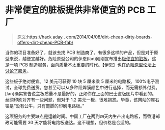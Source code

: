 # 非常便宜的脏板提供非常便宜的 PCB 工厂

> 原文:[https://hack aday . com/2014/04/08/dirt-cheap-dirty-boards-offers-dirt-cheap-PCB-fab/](https://hackaday.com/2014/04/08/dirt-cheap-dirty-boards-offers-dirt-cheap-pcb-fab/)

当你的项目准备好了，就该去找 PCB 制造商了。有很多这样的产品，但是对于原型来说，越便宜越好。危险原型公司的伊恩(Ian)刚刚宣布推出[极便宜的脏板](http://dirtypcbs.com/)，这是一项 PCB 制造服务，面向质量不太重要的时代。【伊恩】也[在危险原型论坛上讨论了服务](http://dangerousprototypes.com/forum/viewtopic.php?f=2&t=6193&start=15#p57458)。

这些板子绝对便宜。12 美元可获得 10 块 5 厘米乘 5 厘米的电路板，100%电子测试，全球免费送货。您甚至可以从多种阻焊膜颜色中进行选择，而无需额外付费。[Ian]确实警告说主板质量不是最好的，正如你在上面的巴士盗版图片中看到的。丝网印刷对齐有一些问题，但对于 1.2 美元一板，很难抱怨。毕竟，该网站的座右铭是“没有公牛，只有蹩脚的印刷电路板。”

这项服务的主要缺点是运输时间。中国工厂在两到四天内生产出电路板，而香港邮政可能需要 30 天才能将电路板送达。这不理想，但价格是合适的。